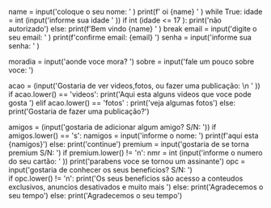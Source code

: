 name = input('coloque o seu nome: ' )
print(f' oi {name} ' )
while True:
    idade = int (input('informe sua idade ' ))
    if int (idade <= 17 ):
        print('não autorizado')
    else: 
        print(f'Bem vindo {name} ' )
        break
email = input('digite o seu email: ' )
print(f'confirme email: {email} ')
senha = input('informe sua senha: ' )

moradia = input('aonde voce mora? ')
sobre = input('fale um pouco sobre voce: ') 

acao = (input('Gostaria de ver videos,fotos, ou fazer uma publicação: \n ' ))
if acao.lower()  == 'videos':
  print('Aqui esta alguns videos que voce pode gosta ')
elif acao.lower() == 'fotos' :
  print('veja algumas fotos')
else: print('Gostaria de fazer uma publicação?')
  
amigos = (input('gostaria de adicionar algum amigo? S/N: '))
if amigos.lower() == 's':
  namigos = input('informe o nome: ')
  print(f'aqui esta {namigos}')
else: 
  print('continue')
  premium = input('gostaria de se torna premium S/N: ')
  if premium.lower() != 'n':
    nmr = int (input('informe o numero do seu cartão: ' ))
    print('parabens voce se tornou um assinante')
    opc = input('gostaria de conhecer os seus beneficios? S/N: ')         
    if opc.lower() != 'n':
      print('Os seus beneficios são acesso a conteudos exclusivos, anuncios desativados e muito mais ')
    else:
      print('Agradecemos o seu tempo')
  else:
    print('Agradecemos o seu tempo')
